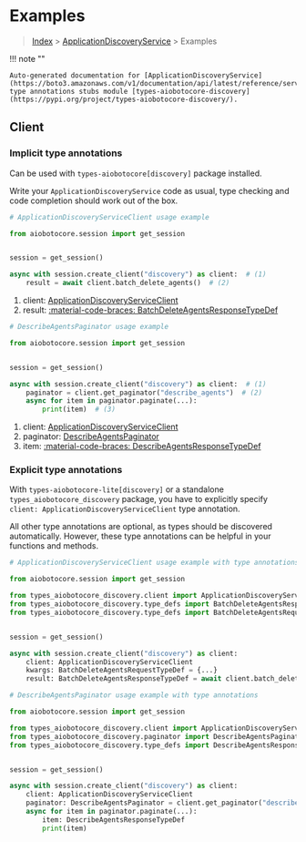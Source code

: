# Examples

> [Index](../README.md) > [ApplicationDiscoveryService](./README.md) > Examples

!!! note ""

    Auto-generated documentation for [ApplicationDiscoveryService](https://boto3.amazonaws.com/v1/documentation/api/latest/reference/services/discovery.html#applicationdiscoveryservice)
    type annotations stubs module [types-aiobotocore-discovery](https://pypi.org/project/types-aiobotocore-discovery/).

## Client

### Implicit type annotations

Can be used with `types-aiobotocore[discovery]` package installed.

Write your `ApplicationDiscoveryService` code as usual,
type checking and code completion should work out of the box.



```python
# ApplicationDiscoveryServiceClient usage example

from aiobotocore.session import get_session


session = get_session()

async with session.create_client("discovery") as client:  # (1)
    result = await client.batch_delete_agents()  # (2)
```

1. client: [ApplicationDiscoveryServiceClient](./client.md)
2. result: [:material-code-braces: BatchDeleteAgentsResponseTypeDef](./type_defs.md#batchdeleteagentsresponsetypedef) 



```python
# DescribeAgentsPaginator usage example

from aiobotocore.session import get_session


session = get_session()

async with session.create_client("discovery") as client:  # (1)
    paginator = client.get_paginator("describe_agents")  # (2)
    async for item in paginator.paginate(...):
        print(item)  # (3)
```

1. client: [ApplicationDiscoveryServiceClient](./client.md)
2. paginator: [DescribeAgentsPaginator](./paginators.md#describeagentspaginator)
3. item: [:material-code-braces: DescribeAgentsResponseTypeDef](./type_defs.md#describeagentsresponsetypedef) 




### Explicit type annotations

With `types-aiobotocore-lite[discovery]`
or a standalone `types_aiobotocore_discovery` package, you have to explicitly specify
`client: ApplicationDiscoveryServiceClient` type annotation.

All other type annotations are optional, as types should be discovered automatically.
However, these type annotations can be helpful in your functions and methods.


```python
# ApplicationDiscoveryServiceClient usage example with type annotations

from aiobotocore.session import get_session

from types_aiobotocore_discovery.client import ApplicationDiscoveryServiceClient
from types_aiobotocore_discovery.type_defs import BatchDeleteAgentsResponseTypeDef
from types_aiobotocore_discovery.type_defs import BatchDeleteAgentsRequestTypeDef


session = get_session()

async with session.create_client("discovery") as client:
    client: ApplicationDiscoveryServiceClient
    kwargs: BatchDeleteAgentsRequestTypeDef = {...}
    result: BatchDeleteAgentsResponseTypeDef = await client.batch_delete_agents(**kwargs)
```



```python
# DescribeAgentsPaginator usage example with type annotations

from aiobotocore.session import get_session

from types_aiobotocore_discovery.client import ApplicationDiscoveryServiceClient
from types_aiobotocore_discovery.paginator import DescribeAgentsPaginator
from types_aiobotocore_discovery.type_defs import DescribeAgentsResponseTypeDef


session = get_session()

async with session.create_client("discovery") as client:
    client: ApplicationDiscoveryServiceClient
    paginator: DescribeAgentsPaginator = client.get_paginator("describe_agents")
    async for item in paginator.paginate(...):
        item: DescribeAgentsResponseTypeDef
        print(item)
```


